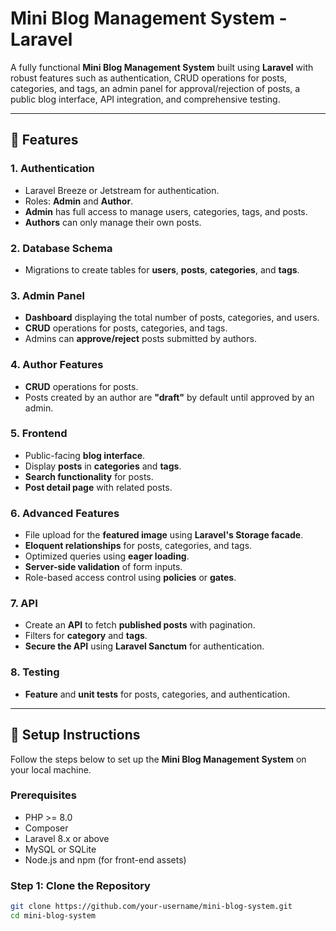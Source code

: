 # Mini Blog Management System - Laravel

A fully functional **Mini Blog Management System** built using **Laravel** with robust features such as authentication, CRUD operations for posts, categories, and tags, an admin panel for approval/rejection of posts, a public blog interface, API integration, and comprehensive testing.

---

## 🌟 Features

### 1. **Authentication**
   - Laravel Breeze or Jetstream for authentication.
   - Roles: **Admin** and **Author**.
   - **Admin** has full access to manage users, categories, tags, and posts.
   - **Authors** can only manage their own posts.

### 2. **Database Schema**
   - Migrations to create tables for **users**, **posts**, **categories**, and **tags**.

### 3. **Admin Panel**
   - **Dashboard** displaying the total number of posts, categories, and users.
   - **CRUD** operations for posts, categories, and tags.
   - Admins can **approve/reject** posts submitted by authors.

### 4. **Author Features**
   - **CRUD** operations for posts.
   - Posts created by an author are **"draft"** by default until approved by an admin.

### 5. **Frontend**
   - Public-facing **blog interface**.
   - Display **posts** in **categories** and **tags**.
   - **Search functionality** for posts.
   - **Post detail page** with related posts.

### 6. **Advanced Features**
   - File upload for the **featured image** using **Laravel's Storage facade**.
   - **Eloquent relationships** for posts, categories, and tags.
   - Optimized queries using **eager loading**.
   - **Server-side validation** of form inputs.
   - Role-based access control using **policies** or **gates**.

### 7. **API**
   - Create an **API** to fetch **published posts** with pagination.
   - Filters for **category** and **tags**.
   - **Secure the API** using **Laravel Sanctum** for authentication.

### 8. **Testing**
   - **Feature** and **unit tests** for posts, categories, and authentication.

---

## 🚀 Setup Instructions

Follow the steps below to set up the **Mini Blog Management System** on your local machine.

### Prerequisites

- PHP >= 8.0
- Composer
- Laravel 8.x or above
- MySQL or SQLite
- Node.js and npm (for front-end assets)

### Step 1: Clone the Repository
```bash
git clone https://github.com/your-username/mini-blog-system.git
cd mini-blog-system
